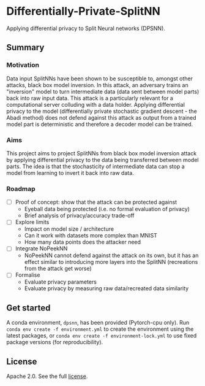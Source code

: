 # Differentially-Private-SplitNN

Applying differential privacy to Split Neural networks (DPSNN).

## Summary
### Motivation
Data input SplitNNs have been shown to be susceptible to,
amongst other attacks,
black box model inversion.
In this attack,
an adversary trains an "inversion" model to
turn intermediate data (data sent between model parts)
back into raw input data.
This attack is a particularly relevant for a computational server
colluding with a data holder.
Applying differential privacy to the model
(differentially private stochastic gradient descent - the Abadi method)
does not defend against this attack
as output from a trained model part is deterministic
and therefore a decoder model can be trained.

### Aims
This project aims to project SplitNNs
from black box model inversion attack
by applying differential privacy to the data being transferred between model parts.
The idea is that the stochasticity of intermediate data can stop a model
from learning to invert it back into raw data.

### Roadmap
- [ ] Proof of concept: show that the attack can be protected against
    - Eyeball data being protected (i.e. no formal evaluation of privacy)
    - Brief analysis of privacy/accuracy trade-off
- [ ] Explore limits
    - Impact on model size / architecture
    - Can it work with datasets more complex than MNIST
    - How many data points does the attacker need
- [ ] Integrate NoPeekNN
    - NoPeekNN cannot defend against the attack on its own,
    but it has an effect similar to introducing more layers into the SplitNN
    (recreations from the attack get worse)
- [ ] Formalise
    - Evaluate privacy parameters
    - Evaluate privacy by measuring raw data/recreated data similarity

## Get started
A conda environment, `dpsnn`, has been provided (Pytorch-cpu only).
Run `conda env create -f environment.yml` to create the environment
using the latest packages,
or `conda env create -f environment-lock.yml` to use fixed package versions
(for reproducibility).


## License
Apache 2.0. See the full [license](LICENSE).